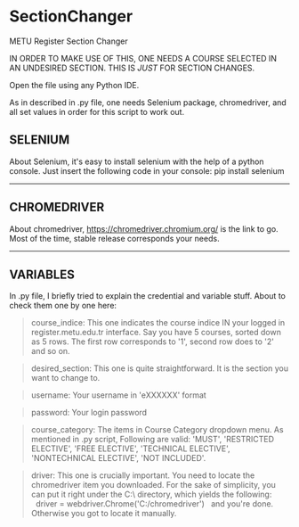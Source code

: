 # SectionChanger
METU Register Section Changer

IN ORDER TO MAKE USE OF THIS, ONE NEEDS A COURSE SELECTED IN AN UNDESIRED SECTION. THIS IS *JUST* FOR SECTION CHANGES.

Open the file using any Python IDE.

As in described in .py file, one needs Selenium package, chromedriver, and all set values in order for this script to work out.


## SELENIUM
About Selenium, it's easy to install selenium with the help of a python console. Just insert the following code in your console:
pip install selenium

---------------------------------

## CHROMEDRIVER
About chromedriver, https://chromedriver.chromium.org/ is the link to go. Most of the time, stable release corresponds your needs.

--------------------------------

## VARIABLES
In .py file, I briefly tried to explain the credential and variable stuff. About to check them one by one here:

>course_indice: This one indicates the course indice IN your logged in register.metu.edu.tr interface. Say you have 5 courses, sorted down as 5 rows.
The first row corresponds to '1', second row does to '2' and so on.

>desired_section: This one is quite straightforward. It is the section you want to change to.

>username: Your username in 'eXXXXXX' format

>password: Your login password

>course_category: The items in Course Category dropdown menu. As mentioned in .py script, Following are valid: 'MUST', 'RESTRICTED ELECTIVE', 'FREE ELECTIVE', 'TECHNICAL ELECTIVE', 'NONTECHNICAL ELECTIVE', 'NOT INCLUDED'.

>driver: This one is crucially important. You need to locate the chromedriver item you downloaded. For the sake of simplicity, you can put it right under the C:\ directory, which yields the following:
>  driver = webdriver.Chrome('C:/chromedriver') 
>  and you're done. Otherwise you got to locate it manually.


